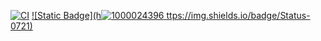 [![CI](https://github.com/real-LiHua/bk/actions/workflows/check.yml/badge.svg)](https://ssm-fx.github.io/bk/) 
[![Static Badge](h![1000024396](https://github.com/user-attachments/assets/fb60e2a6-cb6d-4598-b9d7-8110da898949)
ttps://img.shields.io/badge/Status-0721)](https://github.com/real-LiHua/bk/blob/main/status.csv)
